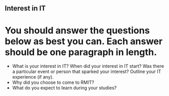 ## Interest in IT
# You should answer the questions below as best you can. Each answer should be one paragraph in length.
* What is your interest in IT? When did your interest in IT start? Was there a particular event or person that sparked your interest? Outline your IT experience (if any).
* Why did you choose to come to RMIT?
* What do you expect to learn during your studies?
